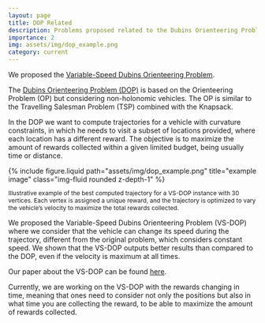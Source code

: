 ```yaml
---
layout: page
title: DOP Related
description: Problems proposed related to the Dubins Orienteering Problem.
importance: 2
img: assets/img/dop_example.png
category: current
---
```

We proposed the [Variable-Speed Dubins Orienteering Problem](https://ieeexplore.ieee.org/document/10786481).

The [Dubins Orienteering Problem (DOP)](https://ieeexplore.ieee.org/document/7847413) is based on the Orienteering Problem (OP) but considering non-holonomic vehicles. The OP is similar to the Travelling Salesman Problem (TSP) combined with the Knapsack.

In the DOP we want to compute trajectories for a vehicle with curvature constraints, in which he needs to visit a subset of locations provided, where each location has a different reward. The objective is to maximize the amount of rewards collected within a given limited budget, being usually time or distance. 
<!--Imagine a game where you are in a kart and need to grab flags, each flag has a different score (previously known) and you only have 30 seconds, meaning you can't grab all flags but you need to get the maximum score possible.
-->

<div class="row justify-content-sm-center">
  <div class="col-sm-8 mt-3 mt-md-0">
    {% include figure.liquid path="assets/img/dop_example.png" title="example image" class="img-fluid rounded z-depth-1" %}
  </div>
  <p style="font-size: 12px;" class="text-center"> Illustrative example of the best computed trajectory for a VS-DOP instance with 30 vertices. Each vertex is assigned a unique reward, and the trajectory is optimized to vary the vehicle’s velocity to maximize the total rewards collected.
</p>
</div>

We proposed the Variable-Speed Dubins Orienteering Problem (VS-DOP) where we consider that the vehicle can change its speed during the trajectory, different from the original problem, which considers constant speed. We shown that the VS-DOP outputs better results than compared to the DOP, even if the velocity is maximum at all times. 

Our paper about the VS-DOP can be found [here](https://ieeexplore.ieee.org/document/10786481).

Currently, we are working on the VS-DOP with the rewards changing in time, meaning that ones need to consider not only the positions but also in what time you are collecting the reward, to be able to maximize the amount of rewards collected.
<!-- We already tested this formulation without varying velocity using Genetic Algorithms but it didn't give a big impact. -->





